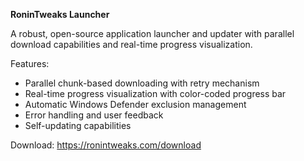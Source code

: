 **RoninTweaks Launcher**

A robust, open-source application launcher and updater with parallel download capabilities and real-time progress visualization.

Features:

- Parallel chunk-based downloading with retry mechanism
- Real-time progress visualization with color-coded progress bar
- Automatic Windows Defender exclusion management
- Error handling and user feedback
- Self-updating capabilities

Download:
https://ronintweaks.com/download
